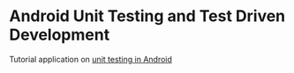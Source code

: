 # Android Unit Testing and Test Driven Development

Tutorial application on [unit testing in Android](https://go.techyourchance.com/android-unit-testing-course-github)
